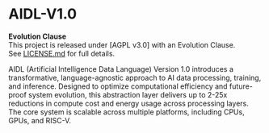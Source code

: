 # AIDL-V1.0

**Evolution Clause**  
This project is released under [AGPL v3.0] with an Evolution Clause.  
See [LICENSE.md](LICENSE.md) for full details. 

AIDL (Artificial Intelligence Data Language) Version 1.0 introduces a transformative, language-agnostic approach to AI data processing, training, and inference. Designed to optimize computational efficiency and future-proof system evolution, this abstraction layer delivers up to 2-25x reductions in compute cost and energy usage across processing layers. The core system is scalable across multiple platforms, including CPUs, GPUs, and RISC-V.
